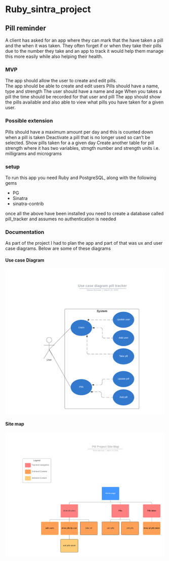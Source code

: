 # Ruby_sintra_project

## Pill reminder

A client has asked for an app where they can mark that the have taken a pill and the when it was taken.  They often forget if or when they take their pills due to the number they take and an app to track it would help them manage this more easily while also helping their health.


### MVP

The app should allow the user to create and edit pills.  
The app should be able to create and edit users
Pills should have a name, type and strength
The user should have a name and age
When you takes a pill the time should be recorded for that user and pill
The app should show the pills available and also able to view what pills you have taken for a given user.


### Possible extension

Pills should have a maximum amount per day and this is counted down when a pill is taken
Deactivate a pill that is no longer used so can’t be selected.
Show pills taken for a a given day
Create another table for pill strength where it has two variables, strngth number and strength units i.e. milligrams and micrograms


### setup

To run this app you need Ruby and PostgreSQL, along with the following gems
* PG
* Sinatra
* sinatra-contrib 

once all the above have been installed you need to create a database called pill_tracker and assumes no authentication is needed

### Documentation

As part of the project I had to plan the app and part of that was ux and user case diagrams.  Below are some of these diagrams

#### Use case Diagram
![Use case Diagram](documents/Use_case_diagram_pill_tracker.png)

#### Site map
![Site map](documents/Pill_Project_Site_Map.png)


